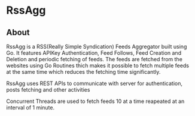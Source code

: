 # RssAgg

## About
RssAgg is a RSS(Really Simple Syndication) Feeds Aggregator built using Go. It features APIKey Authentication, Feed Follows, Feed Creation and Deletion and periodic fetching of feeds. The feeds are fetched from the websites using Go Routines thich makes it possible to fetch multiple feeds at the same time which reduces the fetching time significantly.

RssAgg uses REST APIs to communicate with server for authentication, posts fetching and other activities

Concurrent Threads are used to fetch feeds 10 at a time reapeated at an interval of 1 minute.
